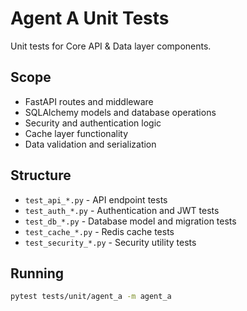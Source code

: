 # Agent A Unit Tests

Unit tests for Core API & Data layer components.

## Scope
- FastAPI routes and middleware
- SQLAlchemy models and database operations
- Security and authentication logic
- Cache layer functionality
- Data validation and serialization

## Structure
- `test_api_*.py` - API endpoint tests
- `test_auth_*.py` - Authentication and JWT tests  
- `test_db_*.py` - Database model and migration tests
- `test_cache_*.py` - Redis cache tests
- `test_security_*.py` - Security utility tests

## Running
```bash
pytest tests/unit/agent_a -m agent_a
```